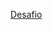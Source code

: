 [Desafio](https://github.com/digitalinnovationone/trilha-java-basico/blob/main/desafios/sintaxe/README.md)
